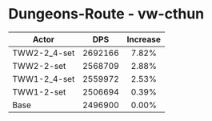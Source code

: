 # Dungeons-Route - vw-cthun
| Actor | DPS | Increase |
|---|:---:|:---:|
|TWW2-2_4-set|2692166|7.82%|
|TWW2-2-set|2568709|2.88%|
|TWW1-2_4-set|2559972|2.53%|
|TWW1-2-set|2506694|0.39%|
|Base|2496900|0.00%|
